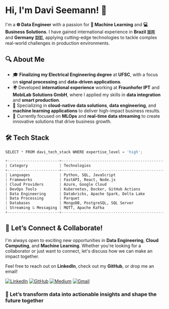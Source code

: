# Hi, I'm Davi Seemann! 👋

I'm a **🌐 Data Engineer** with a passion for **🤖 Machine Learning** and **💻 Business Solutions**. I have gained international experience in **Brazil 🇧🇷** and **Germany 🇩🇪**, applying cutting-edge technologies to tackle complex real-world challenges in production environments.


## 🔍 About Me

- 🎓 **Finalizing my Electrical Engineering degree** at **UFSC**, with a focus on **signal processing** and **data-driven applications**.
- 🌍 Developed **international experience** working at **Fraunhofer IPT** and **MobiLab Solutions GmbH**, where I applied my skills in **data integration** and **smart production**.
- 💼 Specializing in **cloud-native data solutions**, **data engineering**, and **machine learning applications** to deliver high-impact business results.
- 🚀 Currently focused on **MLOps** and **real-time data streaming** to create innovative solutions that drive business growth.

## 🛠️ **Tech Stack**

```Python
SELECT * FROM davi_tech_stack WHERE expertise_level = 'high';

+-----------------------+------------------------------------------------------+  
| Category              | Technologies                                         |  
+-----------------------+------------------------------------------------------+  
| Languages             | Python, SQL, JavaScript                              |  
| Frameworks            | FastAPI, React, Node.js                              |  
| Cloud Providers       | Azure, Google Cloud                                  |  
| DevOps Tools          | Kubernetes, Docker, GitHub Actions                   |  
| Data Engineering      | Databricks, Apache Spark, Delta Lake                 |  
| Data Processing       | Parquet                                              |  
| Databases             | MongoDB, PostgreSQL, SQL Server                      |  
| Streaming & Messaging | MQTT, Apache Kafka                                   |  
+-----------------------+------------------------------------------------------+  
```


## 🤝 **Let’s Connect & Collaborate!**

I'm always open to exciting new opportunities in **Data Engineering**, **Cloud Computing**, and **Machine Learning**. Whether you're looking for a collaborator or just want to connect, let's discuss how we can make an impact together.

Feel free to reach out on **LinkedIn**, check out my **GitHub**, or drop me an email!

[![LinkedIn](https://img.shields.io/badge/LinkedIn-0077B5?style=for-the-badge&logo=linkedin&logoColor=white)](https://www.linkedin.com/in/daviseemann)  [![GitHub](https://img.shields.io/badge/GitHub-171515?style=for-the-badge&logo=github&logoColor=white)](https://github.com/daviseemann)  [![Medium](https://img.shields.io/badge/Medium-12100E?style=for-the-badge&logo=medium&logoColor=white)](https://medium.com/@daviseemann)  [![Gmail](https://img.shields.io/badge/-daviseemann@gmail.com-D14836?style=for-the-badge&logo=gmail&logoColor=white)](mailto:daviseemann@gmail.com)

### 🚀 Let’s transform data into actionable insights and shape the future together
